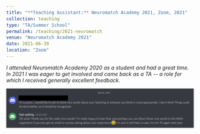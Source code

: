 ```yaml
---
title: "**Teaching Assistant:** Neuromatch Academy 2021, Zoom, 2021"
collection: teaching
type: "TA/Summer School"
permalink: /teaching/2021-neuromatch
venue: "Neuromatch Academy 2021"
date: 2021-06-30
location: "Zoom"
---
```


*I attended Neuromatch Academy 2020 as a student and had a great time. In 2021 I was eager to get involved and came back as a TA -- a role for which I received generally excellent feedback.*

![](/images/ta_nma.png "I think I did a good job =)")

